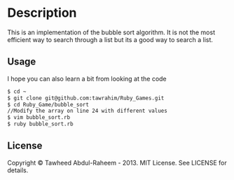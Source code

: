 # Description
This is an implementation of the bubble sort algorithm. It is not the most efficient way to search through a list but its a good way to search a list.

## Usage
I hope you can also learn a bit from looking at the code
```bash
$ cd ~
$ git clone git@github.com:tawrahim/Ruby_Games.git
$ cd Ruby_Game/bubble_sort
//Modify the array on line 24 with different values
$ vim bubble_sort.rb
$ ruby bubble_sort.rb
```

## License

Copyright © Tawheed Abdul-Raheem - 2013.  MIT License.  See LICENSE for details.

